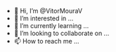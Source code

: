 - 👋 Hi, I’m @VitorMouraV
- 👀 I’m interested in ...
- 🌱 I’m currently learning ...
- 💞️ I’m looking to collaborate on ...
- 📫 How to reach me ...

<!---
VitorMouraV/VitorMouraV is a ✨ special ✨ repository because its `README.md` (this file) appears on your GitHub profile.
You can click the Preview link to take a look at your changes.
--->
